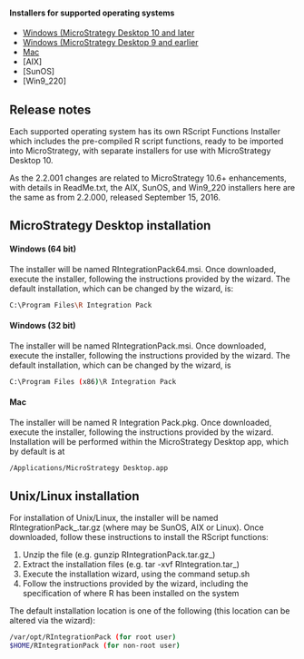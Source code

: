 #### Installers for supported operating systems
* [Windows (MicroStrategy Desktop 10 and later][win10]
* [Windows (MicroStrategy Desktop 9 and earlier][win9]
* [Mac][mac]
* [AIX]
* [SunOS]
* [Win9_220]



## Release notes
Each supported operating system has its own RScript Functions Installer which includes the pre-compiled R script functions, ready to be imported into MicroStrategy, with separate installers for use with MicroStrategy Desktop 10.

As the 2.2.001 changes are related to MicroStrategy 10.6+ enhancements, with details in ReadMe.txt, the AIX, SunOS, and Win9_220 installers here are the same as from 2.2.000, released September 15, 2016.

## MicroStrategy Desktop installation
#### Windows (64 bit)
The installer will be named RIntegrationPack64.msi. Once downloaded, execute the installer, following the instructions provided by the wizard. The default installation, which can be changed by the wizard, is:
```sh
C:\Program Files\R Integration Pack
```

#### Windows (32 bit)
The installer will be named RIntegrationPack.msi. Once downloaded, execute the installer, following the instructions provided by the wizard. The default installation, which can be changed by the wizard, is
```sh
C:\Program Files (x86)\R Integration Pack
```


#### Mac
The installer will be named R Integration Pack.pkg. Once downloaded, execute the installer, following the instructions provided by the wizard.
Installation will be performed within the MicroStrategy Desktop app, which by default is at 
```sh
/Applications/MicroStrategy Desktop.app
```


## Unix/Linux installation
For installation of Unix/Linux, the installer will be named RIntegrationPack_<OS>.tar.gz (where <OS> may be SunOS, AIX or Linux). Once downloaded, follow these instructions to install the RScript functions:
1. Unzip the file (e.g. gunzip RIntegrationPack<OS>.tar.gz_)
2. Extract the installation files (e.g. tar -xvf RIntegration<OS>.tar_)
3. Execute the installation wizard, using the command setup.sh
4. Follow the instructions provided by the wizard, including the specification of where R has been installed on the system


The default installation location is one of the following (this location can be altered via the wizard):
```sh
/var/opt/RIntegrationPack (for root user)
$HOME/RIntegrationPack (for non-root user)
```



[mac]: <https://github.com/MicroStrategy/RIntegrationPack/blob/master/installers/R%20Integration%20Pack.pkg>
[win9]: <https://github.com/MicroStrategy/RIntegrationPack/blob/master/installers/RIntegrationPack.msi>
[win10]: <https://github.com/MicroStrategy/RIntegrationPack/blob/master/installers/RIntegrationPack64.msi>
